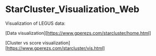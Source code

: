 # StarCluster_Visualization_Web

Visualization of LEGUS data:

[Data visualization][https://www.gperezs.com/starcluster/home.html]

[Cluster vs score visualization][https://www.gperezs.com/starcluster/vis.html]


